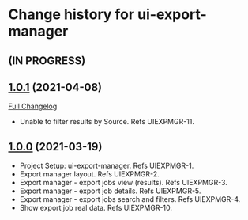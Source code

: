 # Change history for ui-export-manager

## (IN PROGRESS)

## [1.0.1](https://github.com/folio-org/ui-export-manager/tree/v1.0.1) (2021-04-08)
[Full Changelog](https://github.com/folio-org/ui-export-manager/compare/v1.0.0...v1.0.1)

* Unable to filter results by Source. Refs UIEXPMGR-11.

## [1.0.0](https://github.com/folio-org/ui-export-manager/tree/v1.0.0) (2021-03-19)

* Project Setup: ui-export-manager. Refs UIEXPMGR-1.
* Export manager layout. Refs UIEXPMGR-2.
* Export manager - export jobs view (results). Refs UIEXPMGR-3.
* Export manager - export job details. Refs UIEXPMGR-5.
* Export manager - export jobs search and filters. Refs UIEXPMGR-4.
* Show export job real data. Refs UIEXPMGR-10.
